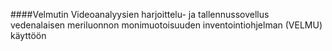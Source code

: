 ﻿####Velmutin
Videoanalyysien harjoittelu- ja tallennussovellus vedenalaisen meriluonnon monimuotoisuuden inventointiohjelman (VELMU) käyttöön
